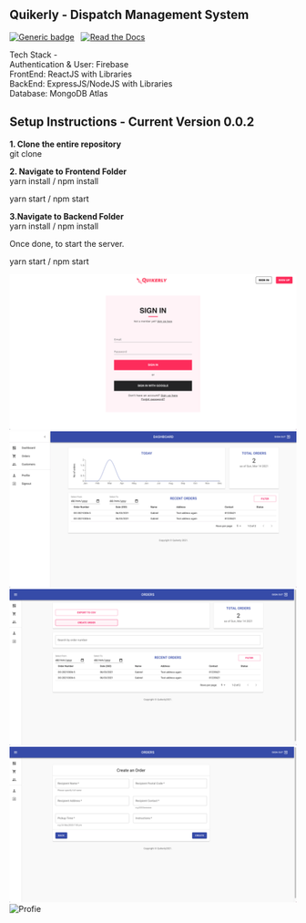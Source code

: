 ## Quikerly - Dispatch Management System

[![Generic badge](https://img.shields.io/badge/progress-closed-red.svg)](https://www.notion.so/86e64edc90c44900ab926c68435ef4cd?v=a443bc9b029941eba3daefbf38726dc4) &nbsp;
[![Read the Docs](https://readthedocs.org/projects/docs/badge/?version=latest)](https://www.notion.so/01f5e6cf3f054869955b6fcc8a7de57d?v=93063432a861438a80736ebacff62a76)<br/>

Tech Stack - <br/>
Authentication & User: Firebase<br/>
FrontEnd: ReactJS with Libraries<br/>
BackEnd: ExpressJS/NodeJS with Libraries<br/>
Database: MongoDB Atlas<br/>


## Setup Instructions - Current Version 0.0.2

**1. Clone the entire repository**<br/>
git clone <repo>

**2. Navigate to Frontend Folder**<br/>
yarn install / npm install<br/>

yarn start / npm start<br/>

**3.Navigate to Backend Folder**<br/>
yarn install / npm install<br/>

Once done, to start the server.<br/>

yarn start / npm start<br/>

![Login Page](images/Login.png?raw=true "Login")
![Dashboard](images/Dashboard.png?raw=true "Dashboard")
![Orders Page](images/OrdersPage.png?raw=true "Orders")
![Create Order Page](images/CreateOrder.png?raw=true "Create Order")
![Profie](images/Profile.png?raw=true "Profile")
